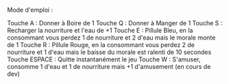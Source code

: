 Mode d'emploi :

Touche A : Donner à Boire de 1
Touche Q : Donner à Manger de 1
Touche S : Recharger la nourriture et l'eau de +1
Touche E : Pillule Bleu, en la consommant vous perdez 1 de nourriture et 2 d'eau mais le morale monte de 1
Touche R : Pillule Rouge, en la consommant vous perdez 2 de nourriture et 1 d'eau mais le baisse du morale est ralenti de 10 secondes
Touche ESPACE : Quitte instantanément le jeu
Touche W : S'amuser, consomme 1 d'eau et 1 de nourriture mais +1 d'amusement (en cours de dev)
